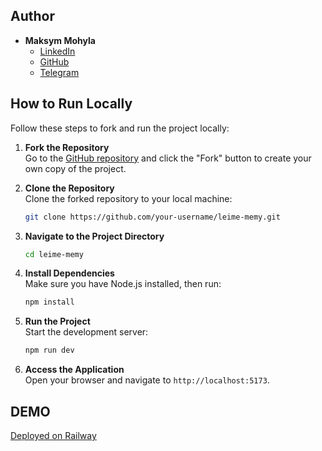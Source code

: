 ## Author

- **Maksym Mohyla**
  - [LinkedIn](https://www.linkedin.com/in/maksym-mohyla-781377351/)
  - [GitHub](https://github.com/MaksymMohyla)
  - [Telegram](https://t.me/MaxVinnytsky)

## How to Run Locally

Follow these steps to fork and run the project locally:

1. **Fork the Repository**  
   Go to the [GitHub repository](https://github.com/MaksymMohyla/leime-memy) and click the "Fork" button to create your own copy of the project.

2. **Clone the Repository**  
   Clone the forked repository to your local machine:

   ```bash
   git clone https://github.com/your-username/leime-memy.git
   ```

3. **Navigate to the Project Directory**

   ```bash
   cd leime-memy
   ```

4. **Install Dependencies**  
   Make sure you have Node.js installed, then run:

   ```bash
   npm install
   ```

5. **Run the Project**  
   Start the development server:

   ```bash
   npm run dev
   ```

6. **Access the Application**  
   Open your browser and navigate to `http://localhost:5173`.

## DEMO

[Deployed on Railway](https://leime-memy-production.up.railway.app/table)
